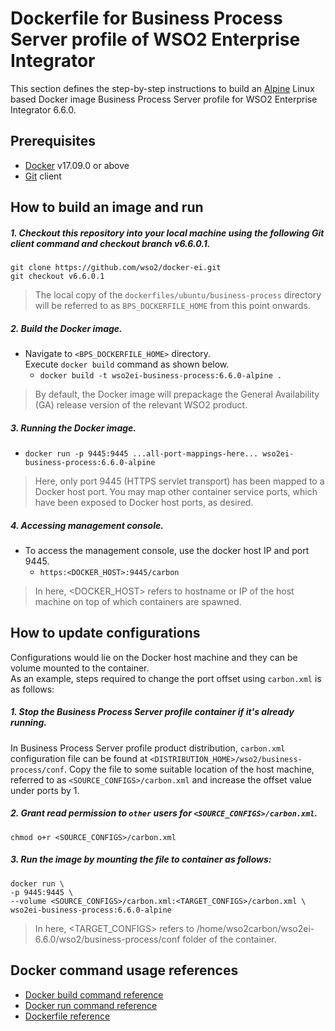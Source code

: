 # Dockerfile for Business Process Server profile of WSO2 Enterprise Integrator #

This section defines the step-by-step instructions to build an [Alpine](https://hub.docker.com/_/alpine/) Linux based Docker image
Business Process Server profile for WSO2 Enterprise Integrator 6.6.0.

## Prerequisites

* [Docker](https://www.docker.com/get-docker) v17.09.0 or above
* [Git](https://git-scm.com/book/en/v2/Getting-Started-Installing-Git) client

## How to build an image and run

##### 1. Checkout this repository into your local machine using the following Git client command and checkout branch v6.6.0.1.

```
git clone https://github.com/wso2/docker-ei.git
git checkout v6.6.0.1
```

>The local copy of the `dockerfiles/ubuntu/business-process` directory will be referred to as `BPS_DOCKERFILE_HOME` from this point onwards.

##### 2. Build the Docker image.

- Navigate to `<BPS_DOCKERFILE_HOME>` directory. <br>
  Execute `docker build` command as shown below.
    + `docker build -t wso2ei-business-process:6.6.0-alpine .`

> By default, the Docker image will prepackage the General Availability (GA) release version of the relevant WSO2 product.

##### 3. Running the Docker image.

- `docker run -p 9445:9445 ...all-port-mappings-here... wso2ei-business-process:6.6.0-alpine`

>Here, only port 9445 (HTTPS servlet transport) has been mapped to a Docker host port.
You may map other container service ports, which have been exposed to Docker host ports, as desired.

##### 4. Accessing management console.

- To access the management console, use the docker host IP and port 9445.
    + `https:<DOCKER_HOST>:9445/carbon`

>In here, <DOCKER_HOST> refers to hostname or IP of the host machine on top of which containers are spawned.

## How to update configurations

Configurations would lie on the Docker host machine and they can be volume mounted to the container. <br>
As an example, steps required to change the port offset using `carbon.xml` is as follows:

##### 1. Stop the Business Process Server profile container if it's already running.

In Business Process Server profile product distribution, `carbon.xml` configuration file can be found at `<DISTRIBUTION_HOME>/wso2/business-process/conf`.
Copy the file to some suitable location of the host machine, referred to as `<SOURCE_CONFIGS>/carbon.xml` and
increase the offset value under ports by 1.

##### 2. Grant read permission to `other` users for `<SOURCE_CONFIGS>/carbon.xml`.

```
chmod o+r <SOURCE_CONFIGS>/carbon.xml
```

##### 3. Run the image by mounting the file to container as follows:

```
docker run \
-p 9445:9445 \
--volume <SOURCE_CONFIGS>/carbon.xml:<TARGET_CONFIGS>/carbon.xml \
wso2ei-business-process:6.6.0-alpine
```

>In here, <TARGET_CONFIGS> refers to /home/wso2carbon/wso2ei-6.6.0/wso2/business-process/conf folder of the container.

## Docker command usage references

* [Docker build command reference](https://docs.docker.com/engine/reference/commandline/build/)
* [Docker run command reference](https://docs.docker.com/engine/reference/run/)
* [Dockerfile reference](https://docs.docker.com/engine/reference/builder/)
